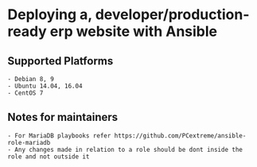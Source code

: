 # Deploying a, developer/production-ready erp website with Ansible

## Supported Platforms
	- Debian 8, 9
	- Ubuntu 14.04, 16.04
	- CentOS 7

## Notes for maintainers
	- For MariaDB playbooks refer https://github.com/PCextreme/ansible-role-mariadb 
	- Any changes made in relation to a role should be dont inside the role and not outside it
